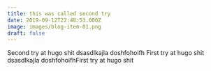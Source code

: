 ```yaml
---
title: this was called second try
date: 2019-09-12T22:48:53.000Z
image: images/blog-item-01.png
draft: false
---
```


Second try at hugo shit dsasdlkajla doshfohoifh First try at hugo shit dsasdlkajla doshfohoifhFirst try at hugo shit 
